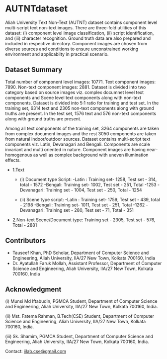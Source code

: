 # AUTNTdataset

Aliah University Text Non-Text (AUTNT) dataset contains component level multi-script text non-text images. There are three-fold utilities of this dataset: (i) component level image classification, (ii) script identification, and (iii) character recognition. Ground truth data are also prepared and included in respective directory. Component images are chosen from diverse sources and conditions to ensure unconstrained working environment and applicabilty in practical scenario. 

## Dataset Summary
Total number of component level images: 10771.
Text component images: 7890.
Non-text component images: 2881.
Dataset is divided into two category based on source images viz. complex documnet level text components and Scene level text components along with non-text components.
Dataset is divided into 5:1 ratio for training and test set. In the training set, 6314 text and 2305 non-text components along with ground truths are present.
In the test set, 1576 text and 576 non-text components along with ground truths are present.

Among all text components of the training set, 3264 components are taken from complex document images and the rest 3050 components are taken from natural indoor/outdoor sources. Dataset contains multi-script text components viz. Latin, Devanagari and Bengali. Components are scale invariant and multi oriented in nature.  Component images are having near-homogenous as well as complex background with uneven illumination effects.

 * 1.Text 
             
      * (i) Document type
                     Script:
                        -Latin : Training set- 1258, Test set - 314, total - 1572
                        -Bengali: Training set- 1002, Test set - 251, Total -1253 
                        -Devanagari: Training set - 1004, Test set - 250, Total - 1254  
                              
     * (ii) Scene type
                  script:
                     -Latin : Training set- 1759, Test set - 439, total - 2198
                     -Bengali: Training set- 1011, Test set - 251, Total -1262 
                      -Devanagari: Training set - 280, Test set - 71, Total - 351  
                              
  * 2.Non-text
               Scene/Document type:
                     Training set - 2305, Test set - 576, Total - 2881

## Contributors
* Tauseef Khan, PhD Scholar, Department of Computer Science and Engineering, Aliah University, IIA/27 New Town, Kolkata 700160, India
* Dr. Ayatullah Faruk Mollah, Assistant Professor, Department of Computer Science and Engineering, Aliah University, IIA/27 New Town, Kolkata 700160, India

## Acknowledgment
(i) Munsi Md Iftabudin, PGMCA Student, Department of Computer Science and Engineering, Aliah University, IIA/27 New Town, Kolkata 700160, India. 

(ii) Mst. Fatema Rahman, B.Tech(CSE) Student, Department of Computer Science and Engineering, Aliah University, IIA/27 New Town, Kolkata 700160, India.

(iii) Sk. Shamim, PGMCA Student, Department of Computer Science and Engineering, Aliah University, IIA/27 New Town, Kolkata 700160, India.

Contact: iilab.cse@gmail.com
